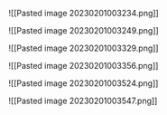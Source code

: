 ![[Pasted image 20230201003234.png]]

![[Pasted image 20230201003249.png]]

![[Pasted image 20230201003329.png]]

![[Pasted image 20230201003356.png]]

![[Pasted image 20230201003524.png]]

![[Pasted image 20230201003547.png]]

